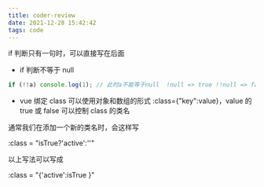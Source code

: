 ```yaml
---
title: coder-review
date: 2021-12-28 15:42:42
tags: code
---
```


if 判断只有一句时，可以直接写在后面

- if 判断不等于 null

```js
if (!!a) console.log(1); // 此时a不能等于null  !null => true !!null => false undefined和''也遵循该判断
```

- vue 绑定 class 可以使用对象和数组的形式 :class={"key":value}，value 的 true 或 false 可以控制 class 的类名

通常我们在添加一个新的类名时，会这样写

:class = "isTrue?'active':''"

以上写法可以写成

:class = "{'active':isTrue }"
